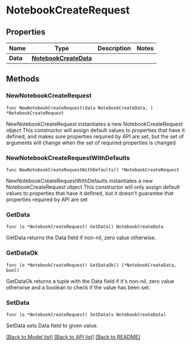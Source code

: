# NotebookCreateRequest

## Properties

Name | Type | Description | Notes
---- | ---- | ----------- | ------
**Data** | [**NotebookCreateData**](NotebookCreateData.md) |  | 

## Methods

### NewNotebookCreateRequest

`func NewNotebookCreateRequest(data NotebookCreateData, ) *NotebookCreateRequest`

NewNotebookCreateRequest instantiates a new NotebookCreateRequest object
This constructor will assign default values to properties that have it defined,
and makes sure properties required by API are set, but the set of arguments
will change when the set of required properties is changed

### NewNotebookCreateRequestWithDefaults

`func NewNotebookCreateRequestWithDefaults() *NotebookCreateRequest`

NewNotebookCreateRequestWithDefaults instantiates a new NotebookCreateRequest object
This constructor will only assign default values to properties that have it defined,
but it doesn't guarantee that properties required by API are set

### GetData

`func (o *NotebookCreateRequest) GetData() NotebookCreateData`

GetData returns the Data field if non-nil, zero value otherwise.

### GetDataOk

`func (o *NotebookCreateRequest) GetDataOk() (*NotebookCreateData, bool)`

GetDataOk returns a tuple with the Data field if it's non-nil, zero value otherwise
and a boolean to check if the value has been set.

### SetData

`func (o *NotebookCreateRequest) SetData(v NotebookCreateData)`

SetData sets Data field to given value.



[[Back to Model list]](../README.md#documentation-for-models) [[Back to API list]](../README.md#documentation-for-api-endpoints) [[Back to README]](../README.md)


